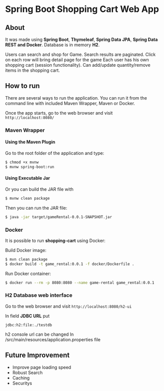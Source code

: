 
# Spring Boot Shopping Cart Web App

## About

It was made using **Spring Boot**,  **Thymeleaf**, **Spring Data JPA**, **Spring Data REST and Docker**.
Database is in memory **H2**.

Users can search and shop for Game. 
Search results are paginated. 
Click on each row will bring detail page for the game
Each user has his own shopping cart (session functionality).
Can add/update quantity/remove items in the shopping cart.




## How to run

There are several ways to run the application. You can run it from the command line with included Maven Wrapper, Maven or Docker.

Once the app starts, go to the web browser and visit `http://localhost:8080/`


### Maven Wrapper

#### Using the Maven Plugin

Go to the root folder of the application and type:
```bash
$ chmod +x mvnw
$ mvnw spring-boot:run
```

#### Using Executable Jar

Or you can build the JAR file with
```bash
$ mvnw clean package
``` 

Then you can run the JAR file:
```bash
$ java -jar target/gameRental-0.0.1-SNAPSHOT.jar
```

### Docker

It is possible to run **shopping-cart** using Docker:

Build Docker image:
```bash
$ mvn clean package
$ docker build -t game_rental:0.0.1 -f docker/Dockerfile .
```

Run Docker container:
```bash
$ docker run --rm -p 8080:8080 --name game-rental game_rental:0.0.1
```


### H2 Database web interface

Go to the web browser and visit `http://localhost:8080/h2-ui`

In field **JDBC URL** put
```
jdbc:h2:file:./testdb
```
h2 console url can be changed In /src/main/resources/application.properties file

## Future Improvement
- Improve page loading speed
- Robust Search
- Caching
- Securitys



